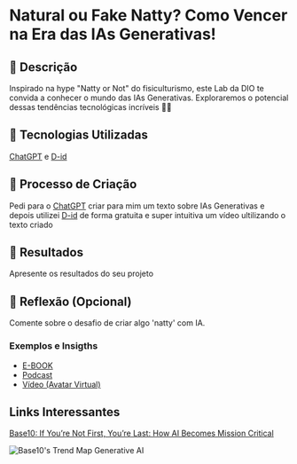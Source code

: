 # Natural ou Fake Natty? Como Vencer na Era das IAs Generativas!

## 📒 Descrição
Inspirado na hype "Natty or Not" do fisiculturismo, este Lab da DIO te convida a conhecer o mundo das IAs Generativas. Exploraremos o potencial dessas tendências tecnológicas incríveis 💪🤓

## 🤖 Tecnologias Utilizadas
[ChatGPT](https://chatgpt.com/) e [D-id](https://www.d-id.com/)

## 🧐 Processo de Criação
Pedi para o [ChatGPT](https://chatgpt.com/) criar para mim um texto sobre IAs Generativas e depois utilizei [D-id](https://www.d-id.com/) de forma gratuita e super intuitiva um vídeo ultilizando o texto criado

## 🚀 Resultados
Apresente os resultados do seu projeto

## 💭 Reflexão (Opcional)
Comente sobre o desafio de criar algo 'natty' com IA.
### Exemplos e Insigths

- [E-BOOK](/exemplos/E-BOOK.md)
- [Podcast](/exemplos/PODCAST.md)
- [Vídeo (Avatar Virtual)](/exemplos/VIDEO.md)

## Links Interessantes

[Base10: If You’re Not First, You’re Last: How AI Becomes Mission Critical](https://base10.vc/post/generative-ai-mission-critical/)

![Base10's Trend Map Generative AI](https://github.com/digitalinnovationone/lab-natty-or-not/assets/730492/f4df26e8-f8f7-4419-8252-c69d73ea930c)

